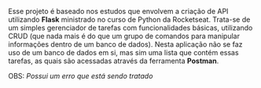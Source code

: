 Esse projeto é baseado nos estudos que envolvem a criação de API utilizando **Flask** ministrado no curso de Python da Rocketseat. Trata-se de um simples gerenciador de tarefas com funcionalidades básicas, utilizando CRUD (que nada mais é do que um grupo de comandos para manipular informações dentro de um banco de dados). Nesta aplicação não se faz uso de um banco de dados em si, mas sim uma lista que contém essas tarefas, as quais são acessadas através da ferramenta **Postman**.



OBS: *Possui um erro que está sendo tratado*
